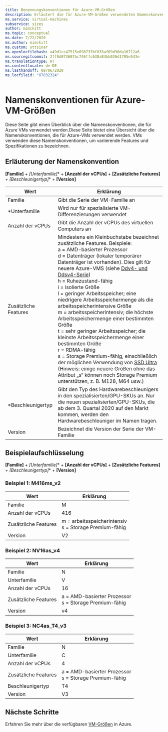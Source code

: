 ```yaml
---
title: Benennungskonventionen für Azure-VM-Größen
description: Erläutert die für Azure-VM-Größen verwendeten Namenskonventionen
ms.service: virtual-machines
subservice: sizes
author: mimckitt
ms.topic: conceptual
ms.date: 7/22/2020
ms.author: mimckitt
ms.custom: sttsinar
ms.openlocfilehash: a49d1cc47515e698737bf833af09d30da16712a6
ms.sourcegitcommit: 2ff0d073607bc746ffc638a84bb026d1705e543e
ms.translationtype: HT
ms.contentlocale: de-DE
ms.lasthandoff: 08/06/2020
ms.locfileid: "87832324"
---
```

# <a name="azure-virtual-machine-sizes-naming-conventions"></a>Namenskonventionen für Azure-VM-Größen

Diese Seite gibt einen Überblick über die Namenskonventionen, die für Azure VMs verwendet werden.Diese Seite bietet eine Übersicht über die Namenskonventionen, die für Azure-VMs verwendet werden. VMs verwenden diese Namenskonventionen, um variierende Features und Spezifikationen zu bezeichnen.

## <a name="naming-convention-explanation"></a>Erläuterung der Namenskonvention

**[Familie]**  +  **[Unterfamilie*]**  +  **[Anzahl der vCPUs]**  +  **[Zusätzliche Features]**  +  **[Beschleunigertyp*]**  +  **[Version]**

|Wert | Erklärung|
|---|---|
| Familie | Gibt die Serie der VM-Familie an| 
| *Unterfamilie | Wird nur für spezialisierte VM-Differenzierungen verwendet|
| Anzahl der vCPUs| Gibt die Anzahl der vCPUs des virtuellen Computers an |
| Zusätzliche Features | Mindestens ein Kleinbuchstabe bezeichnet zusätzliche Features. Beispiele: <br> a = AMD-basierter Prozessor <br> d = Datenträger (lokaler temporärer Datenträger ist vorhanden). Dies gilt für neuere Azure-VMS (siehe [Ddv4- und Ddsv4-Serie](./ddv4-ddsv4-series.md)) <br> h = Ruhezustand-fähig <br> i = isolierte Größe <br> l = geringer Arbeitsspeicher; eine niedrigere Arbeitsspeichermenge als die arbeitsspeicherintensive Größe <br> m = arbeitsspeicherintensiv; die höchste Arbeitsspeichermenge einer bestimmten Größe <br> t = sehr geringer Arbeitsspeicher; die kleinste Arbeitsspeichermenge einer bestimmten Größe <br> r = RDMA-fähig <br> s = Storage Premium-fähig, einschließlich der möglichen Verwendung von [SSD Ultra](./windows/disks-types.md#ultra-disk) (Hinweis: einige neuere Größen ohne das Attribut „s“ können noch Storage Premium unterstützen, z. B. M128, M64 usw.)<br> |
| *Beschleunigertyp | Gibt den Typ des Hardwarebeschleunigers in den spezialisierten/GPU-SKUs an. Nur die neuen spezialisierten/GPU-SKUs, die ab dem 3. Quartal 2020 auf den Markt kommen, werden den Hardwarebeschleuniger im Namen tragen. |
| Version | Bezeichnet die Version der Serie der VM-Familie |

## <a name="example-breakdown"></a>Beispielaufschlüsselung

**[Familie]**  +  **[Unterfamilie*]**  +  **[Anzahl der vCPUs]**  +  **[Zusätzliche Features]**  +  **[Beschleunigertyp*]**  +  **[Version]**

### <a name="example-1-m416ms_v2"></a>Beispiel 1: M416ms_v2

|Wert | Erklärung|
|---|---|
| Familie | M | 
| Anzahl der vCPUs | 416 |
| Zusätzliche Features | m = arbeitsspeicherintensiv <br> s = Storage Premium-fähig |
| Version | V2 |

### <a name="example-2-nv16as_v4"></a>Beispiel 2: NV16as_v4

|Wert | Erklärung|
|---|---|
| Familie | N | 
| Unterfamilie | V |
| Anzahl der vCPUs | 16 |
| Zusätzliche Features | a = AMD-basierter Prozessor <br> s = Storage Premium-fähig |
| Version | v4 |

### <a name="example-3-nc4as_t4_v3"></a>Beispiel 3: NC4as_T4_v3

|Wert | Erklärung|
|---|---|
| Familie | N | 
| Unterfamilie | C |
| Anzahl der vCPUs | 4 |
| Zusätzliche Features | a = AMD-basierter Prozessor <br> s = Storage Premium-fähig |
| Beschleunigertyp | T4 |
| Version | V3 |

## <a name="next-steps"></a>Nächste Schritte

Erfahren Sie mehr über die verfügbaren [VM-Größen](./sizes.md) in Azure. 